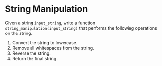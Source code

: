 # String Manipulation

Given a string `input_string`, write a function `string_manipulation(input_string)` that performs the following operations on the string:

1. Convert the string to lowercase.
2. Remove all whitespaces from the string.
3. Reverse the string.
4. Return the final string.
